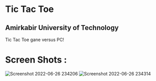 # Tic Tac Toe 
 ## Amirkabir University of Technology
   Tic Tac Toe  gane versus PC!<br>

# Screen Shots : 

![Screenshot 2022-06-26 234206](https://user-images.githubusercontent.com/76614003/175830794-91598921-e9c9-424d-9268-db9faeebc10c.png)
![Screenshot 2022-06-26 234314](https://user-images.githubusercontent.com/76614003/175830818-367e8e8e-43ce-421b-8f18-89f3cc1441cd.png)
